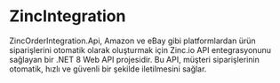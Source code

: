 # ZincIntegration

ZincOrderIntegration.Api, Amazon ve eBay gibi platformlardan ürün siparişlerini otomatik olarak oluşturmak için Zinc.io API entegrasyonunu sağlayan bir .NET 8 Web API projesidir.
Bu API, müşteri siparişlerinin otomatik, hızlı ve güvenli bir şekilde iletilmesini sağlar.

